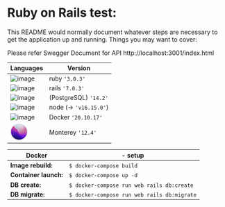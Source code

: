 # Ruby on Rails test:

This README would normally document whatever steps are necessary to get the
application up and running. Things you may want to cover:

Please refer Swegger Document for API http://localhost:3001/index.html

| Languages                                                                                             | Version                |
| ----------------------------------------------------------------------------------------------------- | ---------------------- |
| ![image](https://raw.githubusercontent.com/Shahidrox/icone/main/Ruby.svg)                             | ruby `'3.0.3'`         |
| ![image](https://raw.githubusercontent.com/Shahidrox/icone/main/Ruby_on_Rails.svg)                    | rails `'7.0.3'`        |
| ![image](https://raw.githubusercontent.com/Shahidrox/icone/main/PostgreSQL.svg)                       | (PostgreSQL) `'14.2'`  |
| ![image](https://raw.githubusercontent.com/Shahidrox/icone/main/Node.svg)                             | node (-> `'v16.15.0'`) |
| ![image](https://raw.githubusercontent.com/Shahidrox/icone/main/Docker.svg)                           | Docker `'20.10.17'`    |
| <img src ="https://raw.githubusercontent.com/Shahidrox/ImageIcone/main/monterey_logo.png" width="40"> | Monterey `'12.4'`      |

| Docker                | - setup                                     |
| --------------------- | ------------------------------------------- |
| **Image rebuild:**    | `$ docker-compose build`                    |
| **Container launch:** | `$ docker-compose up -d`                    |
| **DB create:**        | `$ docker-compose run web rails db:create`  |
| **DB migrate:**       | `$ docker-compose run web rails db:migrate` |

